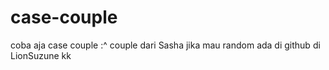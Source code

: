 # case-couple
coba aja case couple :^
couple dari Sasha jika mau random ada di github di LionSuzune kk
